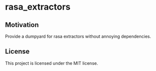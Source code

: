 # rasa_extractors

## Motivation

Provide a dumpyard for rasa extractors without annoying dependencies.

## License

This project is licensed under the MIT license.
